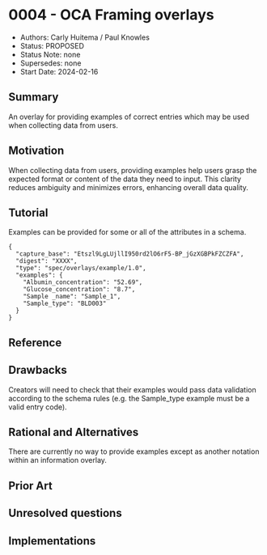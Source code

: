 # 0004 - OCA Framing overlays
- Authors: Carly Huitema / Paul Knowles
- Status: PROPOSED
- Status Note: none
- Supersedes: none
- Start Date: 2024-02-16

## Summary
An overlay for providing examples of correct entries which may be used when collecting data from users.

## Motivation
When collecting data from users, providing examples help users grasp the expected format or content of the data they need to input. This clarity reduces ambiguity and minimizes errors, enhancing overall data quality.

## Tutorial
Examples can be provided for some or all of the attributes in a schema.

```
{
  "capture_base": "Etszl9LgLUjllI950rd2lO6rF5-BP_jGzXGBPkFZCZFA",
  "digest": "XXXX",
  "type": "spec/overlays/example/1.0",
  "examples": {
    "Albumin_concentration": "52.69",
    "Glucose_concentration": "8.7",
    "Sample _name": "Sample_1",
    "Sample_type": "BLD003"
  }
}
```

## Reference

## Drawbacks
Creators will need to check that their examples would pass data validation according to the schema rules (e.g. the Sample_type example must be a valid entry code).

## Rational and Alternatives
There are currently no way to provide examples except as another notation within an information overlay.

## Prior Art

## Unresolved questions

## Implementations


